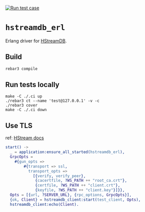 [![Run test case](https://github.com/hstreamdb/hstreamdb_erl/actions/workflows/run_tests.yaml/badge.svg)](https://github.com/hstreamdb/hstreamdb_erl/actions/workflows/run_tests.yaml)

# `hstreamdb_erl`

Erlang driver for [HStreamDB](https://hstream.io).

## Build

```bash
rebar3 compile
```

## Run tests locally

```
make -C ./.ci up
./rebar3 ct --name 'test@127.0.0.1' -v -c
./rebar3 cover
make -C ./.ci down
```

## Use TLS

ref: [HStream docs](https://hstream.io/docs/en/latest/operation/security/overview.html)

```erl
start() ->
  _ = application:ensure_all_started(hstreamdb_erl),
  GrpcOpts =
    #{gun_opts =>
        #{transport => ssl,
          transport_opts =>
            [{verify, verify_peer},
             {cacertfile, ?WS_PATH ++ "root_ca.crt"},
             {certfile, ?WS_PATH ++ "client.crt"},
             {keyfile, ?WS_PATH ++ "client.key"}]}},
  Opts = [{url, ?SERVER_URL}, {rpc_options, GrpcOpts}],
  {ok, Client} = hstreamdb_client:start(test_client, Opts),
  hstreamdb_client:echo(Client).
```
